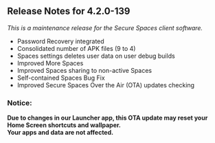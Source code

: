 ## Release Notes for 4.2.0-139
_This is a maintenance release for the Secure Spaces client software._

* Password Recovery integrated
* Consolidated number of APK files (9 to 4)
* Spaces settings deletes user data on user debug builds
* Improved More Spaces
* Improved Spaces sharing to non-active Spaces
* Self-contained Spaces Bug Fix
* Improved Secure Spaces Over the Air (OTA) updates checking

### Notice:

**Due to changes in our Launcher app, this OTA update may reset your Home Screen shortcuts and wallpaper.  
Your apps and data are not affected.**
